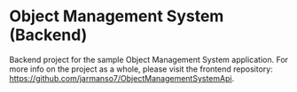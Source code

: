 # Object Management System (Backend)
Backend project for the sample Object Management System application. For more info on the project as a whole, please visit the frontend repository: https://github.com/jarmanso7/ObjectManagementSystemApi.
